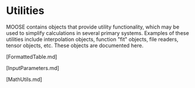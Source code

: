 # Utilities

MOOSE contains objects that provide utility functionality, which may be used to simplify calculations in several primary systems.
Examples of these utilities include interpolation objects, function "fit" objects, file readers, tensor objects, etc.
These objects are documented here.

[FormattedTable.md]

[InputParameters.md]

[MathUtils.md]
